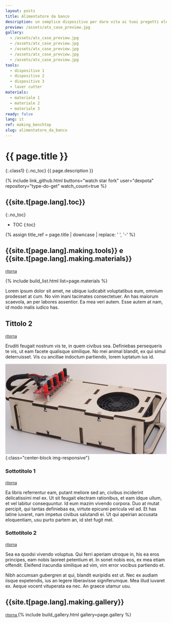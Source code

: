 ```yaml
---
layout: posts
title: Alimentatore da banco
description: un semplice dispositivo per dare vita ai tuoi progetti elettronici.
preview: /assets/atx_case_preview.jpg
gallery:
  - /assets/atx_case_preview.jpg
  - /assets/atx_case_preview.jpg
  - /assets/atx_case_preview.jpg
  - /assets/atx_case_preview.jpg
  - /assets/atx_case_preview.jpg
tools:
  - dispositivo 1
  - dispositivo 2
  - dispositivo 3
  - laser cutter
materials:
  - materiale 1
  - materiale 2
  - materiale 3
ready: false
lang: it
ref: making_benchtop
slug: alimentatore_da_banco
---
```



# {{ page.title }}
{:.class1}
{:.no_toc}
{{ page.description }}

{% include link_github.html buttons="watch star fork" user="dexpota" repository="type-do-get" watch_count=true %}

## {{site.t[page.lang].toc}}
{:.no_toc}
* TOC
{:toc}

{% assign title_ref = page.title | downcase | replace: ' ', '-' %}

## {{site.t[page.lang].making.tools}} e {{site.t[page.lang].making.materials}}
<small style="color: #777;" style="margin-top: 0;"> <a href="#{{title_ref}}"> ritorna </a> </small>

{% include build_list.html list=page.materials %}

Lorem ipsum dolor sit amet, ne ubique iudicabit voluptatibus eum, omnium prodesset at cum. No vim inani tacimates consectetuer. An has maiorum scaevola, an per labores assentior. Ea mea veri autem. Esse autem at nam, id modo malis iudico has.

## Tittolo 2
<small style="color: #777;" style="margin-top: 0;"> <a href="#{{title_ref}}"> ritorna </a> </small>

Eruditi feugait nostrum vis te, in quem civibus sea. Definiebas persequeris te vis, ut eam facete qualisque similique. No mei animal blandit, ex qui simul deterruisset. Vis cu ancillae indoctum partiendo, lorem luptatum ius id.

![alt text](/assets/atx_case_preview.jpg "Logo Title Text 1"){:class="center-block img-responsive"}

### Sottotitolo 1
<small style="color: #777;" style="margin-top: 0;"> <a href="#{{title_ref}}"> ritorna </a> </small>

Ea libris referrentur eam, putant meliore sed an, civibus inciderint delicatissimi mel ex. Ut sit feugait electram rationibus, et eam idque ullum, et vel labitur consequuntur. Id eum mazim vivendo corpora. Duo at mutat percipit, qui tantas definiebas ea, virtute epicurei pericula vel ad. Et has latine iuvaret, nam impetus civibus salutandi ei. Ut qui apeirian accusata eloquentiam, usu purto partem an, id stet fugit mel.

### Sottotitolo 2
<small style="color: #777;" style="margin-top: 0;"> <a href="#{{title_ref}}"> ritorna </a> </small>

Sea ea quodsi vivendo voluptua. Qui ferri aperiam utroque in, his ea eros principes, eam nobis laoreet petentium et. In sonet nobis eos, ex mea etiam offendit. Eleifend iracundia similique ad vim, vim error vocibus partiendo et.

Nibh accumsan gubergren at qui, blandit euripidis est ut. Nec ex audiam iisque expetendis, ius an legere liberavisse signiferumque. Mea illud iuvaret ex. Aeque vocent vituperata ea nec. An graece utamur usu.

## {{site.t[page.lang].making.gallery}}
<small style="color: #777;" style="margin-top: 0;"> <a href="#{{title_ref}}"> ritorna </a> </small>
{% include build_gallery.html gallery=page.gallery %}
